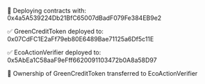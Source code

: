 🚀 Deploying contracts with: 0x4a5A539224Db21BfC65007dBadF079Fe384EB9e2

✅ GreenCreditToken deployed to: 0x07CdFC1E2aFf79eb80E6489Bae71125a6Df5c11E

✅ EcoActionVerifier deployed to: 0x5AbEa1C58aaF9eFff6620091103472b0A8a58D97

🔑 Ownership of GreenCreditToken transferred to EcoActionVerifier